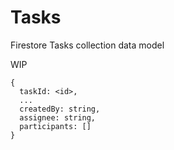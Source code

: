 # Tasks
Firestore Tasks collection data model

WIP
```
{
  taskId: <id>,
  ...
  createdBy: string,
  assignee: string,
  participants: []
}
   
```